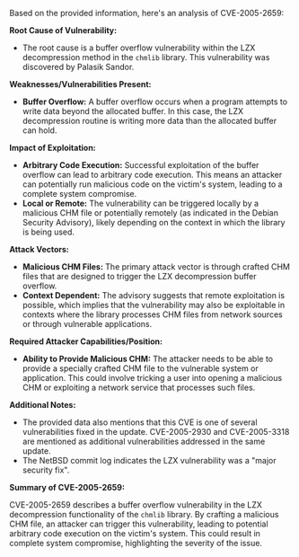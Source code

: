 Based on the provided information, here's an analysis of CVE-2005-2659:

**Root Cause of Vulnerability:**

*   The root cause is a buffer overflow vulnerability within the LZX decompression method in the `chmlib` library. This vulnerability was discovered by Palasik Sandor.

**Weaknesses/Vulnerabilities Present:**

*   **Buffer Overflow:**  A buffer overflow occurs when a program attempts to write data beyond the allocated buffer. In this case, the LZX decompression routine is writing more data than the allocated buffer can hold.

**Impact of Exploitation:**

*   **Arbitrary Code Execution:** Successful exploitation of the buffer overflow can lead to arbitrary code execution. This means an attacker can potentially run malicious code on the victim's system, leading to a complete system compromise.
*   **Local or Remote:** The vulnerability can be triggered locally by a malicious CHM file or potentially remotely (as indicated in the Debian Security Advisory), likely depending on the context in which the library is being used.

**Attack Vectors:**

*   **Malicious CHM Files:** The primary attack vector is through crafted CHM files that are designed to trigger the LZX decompression buffer overflow.
*   **Context Dependent:** The advisory suggests that remote exploitation is possible, which implies that the vulnerability may also be exploitable in contexts where the library processes CHM files from network sources or through vulnerable applications.

**Required Attacker Capabilities/Position:**

*   **Ability to Provide Malicious CHM:** The attacker needs to be able to provide a specially crafted CHM file to the vulnerable system or application. This could involve tricking a user into opening a malicious CHM or exploiting a network service that processes such files.

**Additional Notes:**

*   The provided data also mentions that this CVE is one of several vulnerabilities fixed in the update. CVE-2005-2930 and CVE-2005-3318 are mentioned as additional vulnerabilities addressed in the same update.
*   The NetBSD commit log indicates the LZX vulnerability was a "major security fix".

**Summary of CVE-2005-2659:**

CVE-2005-2659 describes a buffer overflow vulnerability in the LZX decompression functionality of the `chmlib` library. By crafting a malicious CHM file, an attacker can trigger this vulnerability, leading to potential arbitrary code execution on the victim's system. This could result in complete system compromise, highlighting the severity of the issue.